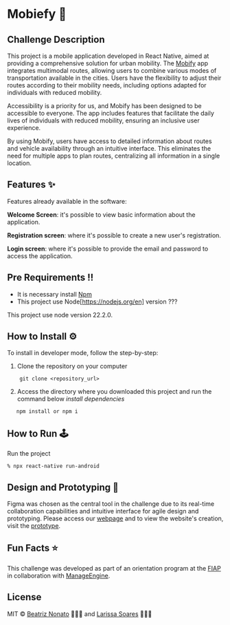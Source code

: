 # Mobiefy 🛵

## Challenge Description
This project is a mobile application developed in React Native, aimed at providing a comprehensive solution for urban mobility. The [Mobify](https://mobiefy.netlify.app) app integrates multimodal routes, allowing users to combine various modes of transportation available in the cities. Users have the flexibility to adjust their routes according to their mobility needs, including options adapted for individuals with reduced mobility.

Accessibility is a priority for us, and Mobify has been designed to be accessible to everyone. The app includes features that facilitate the daily lives of individuals with reduced mobility, ensuring an inclusive user experience.

By using Mobify, users have access to detailed information about routes and vehicle availability through an intuitive interface. This eliminates the need for multiple apps to plan routes, centralizing all information in a single location.

## Features ✨
Features already available in the software:

**Welcome Screen**: it's possible to view basic information about the application.

**Registration screen**: where it's possible to create a new user's registration.

**Login screen**: where it's possible to provide the email and password to access the application.

 ## Pre Requirements ‼️

- It is necessary install [Npm](https://docs.npmjs.com/cli/v7/commands/npm-install)
- This project use Node[https://nodejs.org/en] version ???

This project use node version 22.2.0.

## How to Install ⚙️

To install in developer mode, follow the step-by-step:

1. Clone the repository on your computer
```
    git clone <repository_url>
```

 2. Access the directory where you downloaded this project and run the command below *install dependencies*
   ```
    npm install or npm i
```

 ## How to Run 🕹

Run the project
```
% npx react-native run-android
```


 ## Design and Prototyping 🎨

 Figma was chosen as the central tool in the challenge due to its real-time collaboration capabilities and intuitive interface for agile design and prototyping. Please access our [webpage](https://mobiefy.netlify.app) and to view the website's creation, visit the [prototype](https://www.figma.com/design/n4hhArWESLm3vTZpY10ghZ/Mobiefy-Website?node-id=2-12&t=iKvbs7Mn3RaXxEbZ-1).


 ## Fun Facts ⭐

 This challenge was developed as part of an orientation program at the [FIAP](https://www.fiap.com.br) in collaboration with [ManageEngine](https://www.manageengine.com).

 ## License
 MIT © [Beatriz Nonato](https://www.linkedin.com/in/beatriznonato/) 👩🏻‍💻 and [Larissa Soares](https://www.linkedin.com/in/larissacsoares/) 👩🏼‍💻
